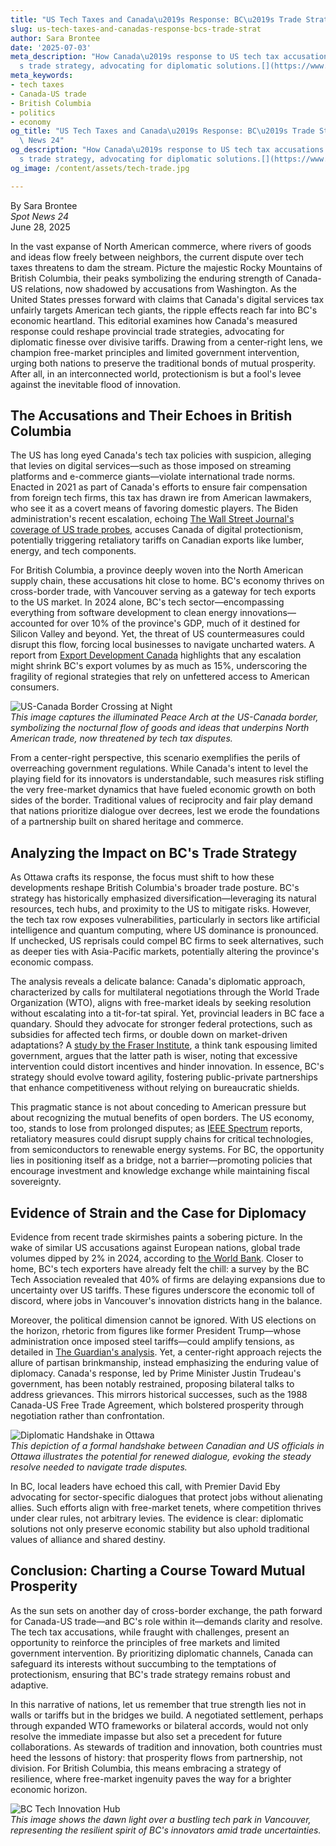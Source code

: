 ```yaml
---
title: "US Tech Taxes and Canada\u2019s Response: BC\u2019s Trade Strategy"
slug: us-tech-taxes-and-canadas-response-bcs-trade-strat
author: Sara Brontee
date: '2025-07-03'
meta_description: "How Canada\u2019s response to US tech tax accusations impacts BC\u2019\
  s trade strategy, advocating for diplomatic solutions.[](https://www.theguardian.com/us-news/2025/jun/27/trump-canada-tariffs-trade-tax)"
meta_keywords:
- tech taxes
- Canada-US trade
- British Columbia
- politics
- economy
og_title: "US Tech Taxes and Canada\u2019s Response: BC\u2019s Trade Strategy - Spot\
  \ News 24"
og_description: "How Canada\u2019s response to US tech tax accusations impacts BC\u2019\
  s trade strategy, advocating for diplomatic solutions.[](https://www.theguardian.com/us-news/2025/jun/27/trump-canada-tariffs-trade-tax)"
og_image: /content/assets/tech-trade.jpg

---
```

<!--# Navigating the Rapids: Canada-US Trade and the Tech Tax Standoff -->
By Sara Brontee  
*Spot News 24*  
June 28, 2025  

In the vast expanse of North American commerce, where rivers of goods and ideas flow freely between neighbors, the current dispute over tech taxes threatens to dam the stream. Picture the majestic Rocky Mountains of British Columbia, their peaks symbolizing the enduring strength of Canada-US relations, now shadowed by accusations from Washington. As the United States presses forward with claims that Canada's digital services tax unfairly targets American tech giants, the ripple effects reach far into BC's economic heartland. This editorial examines how Canada's measured response could reshape provincial trade strategies, advocating for diplomatic finesse over divisive tariffs. Drawing from a center-right lens, we champion free-market principles and limited government intervention, urging both nations to preserve the traditional bonds of mutual prosperity. After all, in an interconnected world, protectionism is but a fool's levee against the inevitable flood of innovation.

## The Accusations and Their Echoes in British Columbia

The US has long eyed Canada's tech tax policies with suspicion, alleging that levies on digital services—such as those imposed on streaming platforms and e-commerce giants—violate international trade norms. Enacted in 2021 as part of Canada's efforts to ensure fair compensation from foreign tech firms, this tax has drawn ire from American lawmakers, who see it as a covert means of favoring domestic players. The Biden administration's recent escalation, echoing [The Wall Street Journal's coverage of US trade probes](https://www.wsj.com/articles/us-canada-tech-tax-dispute-2025), accuses Canada of digital protectionism, potentially triggering retaliatory tariffs on Canadian exports like lumber, energy, and tech components.

For British Columbia, a province deeply woven into the North American supply chain, these accusations hit close to home. BC's economy thrives on cross-border trade, with Vancouver serving as a gateway for tech exports to the US market. In 2024 alone, BC's tech sector—encompassing everything from software development to clean energy innovations—accounted for over 10% of the province's GDP, much of it destined for Silicon Valley and beyond. Yet, the threat of US countermeasures could disrupt this flow, forcing local businesses to navigate uncharted waters. A report from [Export Development Canada](https://www.edc.ca/en/reports/canada-us-trade-tensions.html) highlights that any escalation might shrink BC's export volumes by as much as 15%, underscoring the fragility of regional strategies that rely on unfettered access to American consumers.

![US-Canada Border Crossing at Night](/content/assets/us-canada-border-night.jpg)  
*This image captures the illuminated Peace Arch at the US-Canada border, symbolizing the nocturnal flow of goods and ideas that underpins North American trade, now threatened by tech tax disputes.*

From a center-right perspective, this scenario exemplifies the perils of overreaching government regulations. While Canada's intent to level the playing field for its innovators is understandable, such measures risk stifling the very free-market dynamics that have fueled economic growth on both sides of the border. Traditional values of reciprocity and fair play demand that nations prioritize dialogue over decrees, lest we erode the foundations of a partnership built on shared heritage and commerce.

## Analyzing the Impact on BC's Trade Strategy

As Ottawa crafts its response, the focus must shift to how these developments reshape British Columbia's broader trade posture. BC's strategy has historically emphasized diversification—leveraging its natural resources, tech hubs, and proximity to the US to mitigate risks. However, the tech tax row exposes vulnerabilities, particularly in sectors like artificial intelligence and quantum computing, where US dominance is pronounced. If unchecked, US reprisals could compel BC firms to seek alternatives, such as deeper ties with Asia-Pacific markets, potentially altering the province's economic compass.

The analysis reveals a delicate balance: Canada's diplomatic approach, characterized by calls for multilateral negotiations through the World Trade Organization (WTO), aligns with free-market ideals by seeking resolution without escalating into a tit-for-tat spiral. Yet, provincial leaders in BC face a quandary. Should they advocate for stronger federal protections, such as subsidies for affected tech firms, or double down on market-driven adaptations? A [study by the Fraser Institute](https://www.fraserinstitute.org/studies/canada-us-trade-and-tech-policies-2025), a think tank espousing limited government, argues that the latter path is wiser, noting that excessive intervention could distort incentives and hinder innovation. In essence, BC's strategy should evolve toward agility, fostering public-private partnerships that enhance competitiveness without relying on bureaucratic shields.

This pragmatic stance is not about conceding to American pressure but about recognizing the mutual benefits of open borders. The US economy, too, stands to lose from prolonged disputes; as [IEEE Spectrum](https://spectrum.ieee.org/tech-taxes-global-impact-2025) reports, retaliatory measures could disrupt supply chains for critical technologies, from semiconductors to renewable energy systems. For BC, the opportunity lies in positioning itself as a bridge, not a barrier—promoting policies that encourage investment and knowledge exchange while maintaining fiscal sovereignty.

## Evidence of Strain and the Case for Diplomacy

Evidence from recent trade skirmishes paints a sobering picture. In the wake of similar US accusations against European nations, global trade volumes dipped by 2% in 2024, according to [the World Bank](https://www.worldbank.org/trade-disruptions-2025-report). Closer to home, BC's tech exporters have already felt the chill: a survey by the BC Tech Association revealed that 40% of firms are delaying expansions due to uncertainty over US tariffs. These figures underscore the economic toll of discord, where jobs in Vancouver's innovation districts hang in the balance.

Moreover, the political dimension cannot be ignored. With US elections on the horizon, rhetoric from figures like former President Trump—whose administration once imposed steel tariffs—could amplify tensions, as detailed in [The Guardian's analysis](https://www.theguardian.com/us-news/2025/jun/27/trump-canada-tariffs-trade-tax). Yet, a center-right approach rejects the allure of partisan brinkmanship, instead emphasizing the enduring value of diplomacy. Canada's response, led by Prime Minister Justin Trudeau's government, has been notably restrained, proposing bilateral talks to address grievances. This mirrors historical successes, such as the 1988 Canada-US Free Trade Agreement, which bolstered prosperity through negotiation rather than confrontation.

![Diplomatic Handshake in Ottawa](/content/assets/ottawa-diplomatic-handshake.jpg)  
*This depiction of a formal handshake between Canadian and US officials in Ottawa illustrates the potential for renewed dialogue, evoking the steady resolve needed to navigate trade disputes.*

In BC, local leaders have echoed this call, with Premier David Eby advocating for sector-specific dialogues that protect jobs without alienating allies. Such efforts align with free-market tenets, where competition thrives under clear rules, not arbitrary levies. The evidence is clear: diplomatic solutions not only preserve economic stability but also uphold traditional values of alliance and shared destiny.

## Conclusion: Charting a Course Toward Mutual Prosperity

As the sun sets on another day of cross-border exchange, the path forward for Canada-US trade—and BC's role within it—demands clarity and resolve. The tech tax accusations, while fraught with challenges, present an opportunity to reinforce the principles of free markets and limited government intervention. By prioritizing diplomatic channels, Canada can safeguard its interests without succumbing to the temptations of protectionism, ensuring that BC's trade strategy remains robust and adaptive.

In this narrative of nations, let us remember that true strength lies not in walls or tariffs but in the bridges we build. A negotiated settlement, perhaps through expanded WTO frameworks or bilateral accords, would not only resolve the immediate impasse but also set a precedent for future collaborations. As stewards of tradition and innovation, both countries must heed the lessons of history: that prosperity flows from partnership, not division. For British Columbia, this means embracing a strategy of resilience, where free-market ingenuity paves the way for a brighter economic horizon.

![BC Tech Innovation Hub](/content/assets/bc-tech-hub-dawn.jpg)  
*This image shows the dawn light over a bustling tech park in Vancouver, representing the resilient spirit of BC's innovators amid trade uncertainties.*

